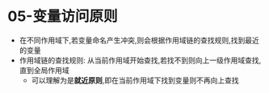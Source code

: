# 05-变量访问原则

- 在不同作用域下,若变量命名产生冲突,则会根据作用域链的查找规则,找到最近的变量
- 作用域链的查找规则: 从当前作用域开始查找,若找不到则向上一级作用域查找,直到全局作用域
  - 可以理解为是**就近原则**,即在当前作用域下找到变量则不再向上查找